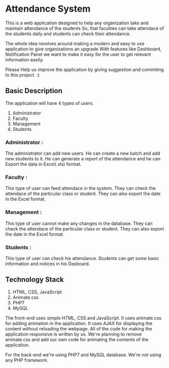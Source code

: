 <h1>Attendance System</h1>

This is a web application designed to help any organization take and maintain attendance of the students
So, that faculties can take attendace of the students daily and students can check their attendance.

The whole idea revolves around making a modern and easy to use application to give organizations an upgrade
With features like Dashboard, Notification Panel we want to make it easy for the user to get relevant information easily.

Please Help us improve the application by giving suggestion and commiting to this project. :)


<h2>Basic Description</h2>

The application will have 4 types of users.
1. Administrator
2. Faculty
3. Management
4. Students


<h3>Administrator : </h3>
	The administrator can add new users. He can create a new batch and add new students to it. He can generate a report of the attendance and he can Export the data in Excel(.xls) format.
<h3>Faculty : </h3>
	This type of user can feed attendace in the system. They can check the attendace of the particular class or student. They can also export the date in the Excel format.
<h3>Management : </h3>
	This type of user cannot make any changes in the database. They can check the attendace of the particular class or student. They can also export the date in the Excel format.
<h3>Students : </h3>
	This type of user can check his attendance. Students can get some basic information and notices in his Dasboard.

<h2>Technology Stack</h2>

1. HTML, CSS, JavaScript
2. Animate.css
2. PHP7
3. MySQL


The front-end uses simple HTML, CSS and JavaScript. It uses animate.css for adding animation in the application.
It uses AJAX for displaying the content without reloading the webpage.
All of the code for making the application responsive is written by us.
We're planning to remove animate.css and add our own code for animating the contents of the application.

For the back-end we're using PHP7 and MySQL database.
We're not using any PHP framework.
